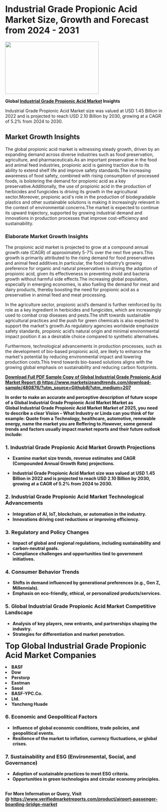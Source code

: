 <H1>Industrial Grade Propionic Acid Market Size, Growth and Forecast from 2024 - 2031</H1><img class="aligncenter size-medium wp-image-584254" src="https://thirdeyenews.in/wp-content/uploads/2024/09/Global-Market-Research-300x168.jpeg" alt="" width="300" height="168" /><p><strong>Global&nbsp;<a href="https://www.marketsizeandtrends.com/download-sample/480876/?utm_source=Github8j?utm_medium=207">Industrial Grade Propionic Acid Market</a> Insights</strong></p><p>Industrial Grade Propionic Acid Market size was valued at USD 1.45 Billion in 2022 and is projected to reach USD 2.10 Billion by 2030, growing at a CAGR of 5.2% from 2024 to 2030.</p><p><h2>Market Growth Insights</h2> <p>The global propionic acid market is witnessing steady growth, driven by an expanding demand across diverse industries such as food preservation, agriculture, and pharmaceuticals.As an important preservative in the food and animal feed industries, propionic acid is gaining traction due to its ability to extend shelf life and improve safety standards.The increasing awareness of food safety, combined with rising consumption of processed foods, is bolstering the demand for propionic acid as a key preservative.Additionally, the use of propionic acid in the production of herbicides and fungicides is driving its growth in the agricultural sector.Moreover, propionic acid's role in the production of biodegradable plastics and other sustainable solutions is making it increasingly relevant in the context of environmental concerns.The market is expected to continue its upward trajectory, supported by growing industrial demand and innovations in production processes that improve cost-efficiency and sustainability.</p> <p><strong><a href="#"></a></strong></p> <h3>Elaborate Market Growth Insights</h3> <p>The propionic acid market is projected to grow at a compound annual growth rate (CAGR) of approximately 5-7% over the next five years.This growth is primarily attributed to the rising demand for food preservatives and animal feed additives.In particular, the food industry’s growing preference for organic and natural preservatives is driving the adoption of propionic acid, given its effectiveness in preventing mold and bacteria growth without harmful side effects.The increasing global population, especially in emerging economies, is also fueling the demand for meat and dairy products, thereby boosting the need for propionic acid as a preservative in animal feed and meat processing.</p> <p>In the agriculture sector, propionic acid’s demand is further reinforced by its role as a key ingredient in herbicides and fungicides, which are increasingly used to combat crop diseases and pests.The shift towards sustainable agricultural practices and the push for green chemicals is also expected to support the market's growth.As regulatory agencies worldwide emphasize safety standards, propionic acid’s natural origin and minimal environmental impact position it as a desirable choice compared to synthetic alternatives.</p> <p>Furthermore, technological advancements in production processes, such as the development of bio-based propionic acid, are likely to enhance the market's potential by reducing environmental impact and lowering production costs.This trend towards bio-based solutions aligns with the growing global emphasis on sustainability and reducing carbon footprints.</p> <p><strong><a href="#"></p><p><span class=""><strong>Download Full PDF Sample Copy of Global Industrial Grade Propionic Acid Market Report</strong> @ <a href="https://www.marketsizeandtrends.com/download-sample/480876/?utm_source=Github8j?utm_medium=207" target="_blank">https://www.marketsizeandtrends.com/download-sample/480876/?utm_source=Github8j?utm_medium=207</a></span></p><p>In order to make an accurate and perceptive description of future scope of a Global&nbsp;Industrial Grade Propionic Acid Market Market as Global&nbsp;Industrial Grade Propionic Acid Market Market of 2025, you need to describe a clear Vision &ndash; What Industry or Linda can you think of for example: Quote from a Technology, healthcare, automotive, renewable energy, name the market you are Reffering to.However, some general trends and factors usually impact market reports and their future outlook include:</p><h3>1.&nbsp;<strong>Industrial Grade Propionic Acid Market Growth Projections</strong></h3><ul><li>Examine market size trends, revenue estimates and CAGR (Compounded Annual Growth Rate) projections.</li><li><p>Industrial Grade Propionic Acid Market size was valued at USD 1.45 Billion in 2022 and is projected to reach USD 2.10 Billion by 2030, growing at a CAGR of 5.2% from 2024 to 2030.</p></li></ul><h3>2.&nbsp;<strong>Industrial Grade Propionic Acid Market Technological Advancements</strong></h3><ul><li>Integration of AI, IoT, blockchain, or automation in the industry.</li><li>Innovations driving cost reductions or improving efficiency.</li></ul><h3>3.&nbsp;<strong>Regulatory and Policy Changes</strong></h3><ul><li>Impact of global and regional regulations, including sustainability and carbon-neutral goals.</li><li>Compliance challenges and opportunities tied to government initiatives.</li></ul><h3>4.&nbsp;<strong>Consumer Behavior Trends</strong></h3><ul><li>Shifts in demand influenced by generational preferences (e.g., Gen Z, Millennials).</li><li>Emphasis on eco-friendly, ethical, or personalized products/services.</li></ul><h3>5.&nbsp;<strong>Global Industrial Grade Propionic Acid Market Competitive Landscape</strong></h3><ul><li>Analysis of key players, new entrants, and partnerships shaping the industry.</li><li>Strategies for differentiation and market penetration.</li></ul><p data-pm-slice="1 1 []"><span style="color: inherit; font-family: inherit; font-size: 25px;">Top Global Industrial Grade Propionic Acid Market Companies</span></p><div class="" data-test-id=""><p><li>BASF</li><li> Dow</li><li> Perstorp</li><li> Eastman</li><li> Sasol</li><li> BASF-YPC.Co.</li><li>Ltd.</li><li> Yancheng Huade</li></p></div><h3>6.&nbsp;<strong>Economic and Geopolitical Factors</strong></h3><ul><li>Influence of global economic conditions, trade policies, and geopolitical events.</li><li>Resilience of the market to inflation, currency fluctuations, or global crises.</li></ul><h3>7.&nbsp;<strong>Sustainability and ESG (Environmental, Social, and Governance)</strong></h3><ul><li>Adoption of sustainable practices to meet ESG criteria.</li><li>Opportunities in green technologies and circular economy principles.</li></ul><h2><strong style="font-size: 14px;">For More Information or Query, Visit @&nbsp;</strong><a style="background-color: #ffffff; font-size: 14px;" href="https://www.marketsizeandtrends.com/report/industrial-grade-propionic-acid-market/" target="_blank">https://www.verifiedmarketreports.com/product/airport-passenger-boarding-bridge-market</a></h2>
